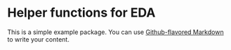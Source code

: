 # Helper functions for EDA

This is a simple example package. You can use
[Github-flavored Markdown](https://guides.github.com/features/mastering-markdown/)
to write your content.